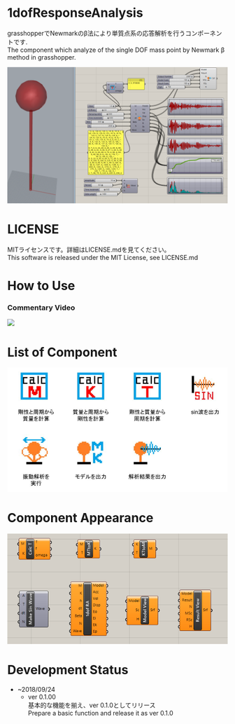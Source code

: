 # 1dofResponseAnalysis
grasshopperでNewmarkのβ法により単質点系の応答解析を行うコンポーネントです.  
The  component which analyze of the single DOF mass point by Newmark β method in grasshopper.  

![コンポーネント画像](https://github.com/hiro-n-rgkr/1dofResponseAnalysis/blob/master/1dofResponseAnalysis/images/howtouse.PNG)

# LICENSE
MITライセンスです。詳細はLICENSE.mdを見てください。  
This software is released under the MIT License, see LICENSE.md  

# How to Use  
### Commentary Video  
[![](http://img.youtube.com/vi/4HIVYRezRaI/sddefault.jpg)](https://www.youtube.com/watch?v=4HIVYRezRaI&t=3s)
   
# List of Component  
![List of Component](https://github.com/hiro-n-rgkr/1dofResponseAnalysis/blob/master/1dofResponseAnalysis/images/ListOfComponent.jpg)
  
# Component Appearance  
![Component Appearance](https://github.com/hiro-n-rgkr/1dofResponseAnalysis/blob/master/1dofResponseAnalysis/images/ComponentAppearance.PNG)

# Development Status  
+ ~2018/09/24
  + ver 0.1.00  
    基本的な機能を揃え、ver 0.1.0としてリリース  
    Prepare a basic function and release it as ver 0.1.0  

